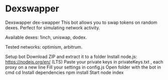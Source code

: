 # Dexswapper
Dexswapper
dex-swapper
This bot allows you to swap tokens on random dexes. Perfect for simulating network activity.

Available dexes: 1inch, uniswap, dodex.

Tested networks: optimism, arbitrum.

Setup bot
Download ZIP and extract it to a folder
Install node.js: https://nodejs.org/en/ (LTS)
Paste your private keys in privateKeys.txt , each proxy on a new line
Fill your settings in config.js
Open folder with the bot in cmd
cd <path to folder with script>
Install dependencies
npm install
Start
node index
